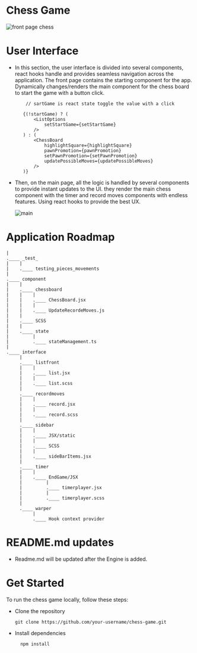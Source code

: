 
# Chess Game

  ![front page chess](https://github.com/gani1000/ChessGame/assets/107857762/63011f0d-0a1d-4d08-8c35-b43aef5b4d26)
     
# User Interface

   - In this section, the user interface is divided into several components, react hooks handle and provides seamless navigation 
       across the application. The front page contains the starting component for the app. Dynamically changes/renders the main component
       for the chess board to start the game with a button click.

             // sartGame is react state toggle the value with a click
     
            {(!startGame) ? (
                <ListOptions 
                    setStartGame={setStartGame}
                />
            ) : (
                <ChessBoard 
                    highlightSquare={highlightSquare}
                    pawnPromotion={pawnPromotion}
                    setPawnPromotion={setPawnPromotion}
                    updatePossibleMoves={updatePossibleMoves}
                />
            )}

- Then, on the main page, all the logic is handled by several components to provide instant updates to the UI.
    they render the main chess component with the timer and record moves components with endless features. Using react hooks
    to provide the best UX.
    
    ![main](https://github.com/gani1000/ChessGame/assets/107857762/79860080-c2c5-4be5-a755-d4816456773d)

# Application Roadmap
```
|
.____ _test_
|    |
|    .____ testing_pieces_movements
|
.____ component
|    |
|    .____ chessboard
|    |    |
|    |    .____ ChessBoard.jsx
|    |    |
|    |    .____ UpdateRecordeMoves.js
|    |
|    .____ SCSS
|    |
|    .____ state
|         |
|         .____ stateManagement.ts
|
.____ interface
     |
     .____ listfront
     |    |
     |    .____ list.jsx
     |    |
     |    .____ list.scss
     |
     .____ recordmoves
     |    |
     |    .____ record.jsx
     |    |
     |    .____ record.scss
     |
     .____ sidebar
     |    |
     |    .____ JSX/static
     |    |
     |    .____ SCSS
     |    |
     |    .____ sideBarItems.jsx
     |
     .____ timer
     |    |
     |    .____ EndGame/JSX
     |         |
     |         .____ timerplayer.jsx
     |         |
     |         .____ timerplayer.scss
     |
     .____ warper
          |
          .____ Hook context provider
```
# README.md updates

- Readme.md will be updated after the Engine is added.

# Get Started

To run the chess game locally, follow these steps:

* Clone the repository 

      git clone https://github.com/your-username/chess-game.git
  
* Install dependencies

        npm install
